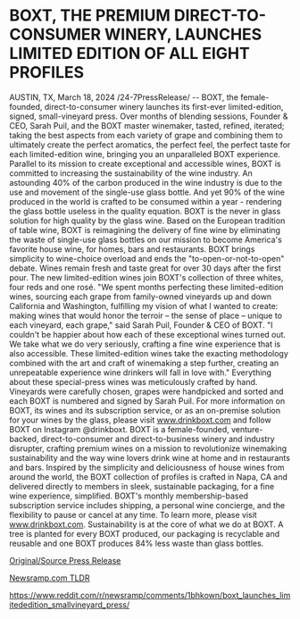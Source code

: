 # BOXT, THE PREMIUM DIRECT-TO-CONSUMER WINERY, LAUNCHES LIMITED EDITION OF ALL EIGHT PROFILES

AUSTIN, TX, March 18, 2024 /24-7PressRelease/ -- BOXT, the female-founded, direct-to-consumer winery launches its first-ever limited-edition, signed, small-vineyard press.   Over months of blending sessions, Founder & CEO, Sarah Puil, and the BOXT master winemaker, tasted, refined, iterated; taking the best aspects from each variety of grape and combining them to ultimately create the perfect aromatics, the perfect feel, the perfect taste for each limited-edition wine, bringing you an unparalleled BOXT experience.   Parallel to its mission to create exceptional and accessible wines, BOXT is committed to increasing the sustainability of the wine industry. An astounding 40% of the carbon produced in the wine industry is due to the use and movement of the single-use glass bottle.  And yet 90% of the wine produced in the world is crafted to be consumed within a year - rendering the glass bottle useless in the quality equation. BOXT is the never in glass solution for high quality by the glass wine.   Based on the European tradition of table wine, BOXT is reimagining the delivery of fine wine by eliminating the waste of single-use glass bottles on our mission to become America's favorite house wine, for homes, bars and restaurants. BOXT brings simplicity to wine-choice overload and ends the "to-open-or-not-to-open" debate. Wines remain fresh and taste great for over 30 days after the first pour. The new limited-edition wines join BOXT's collection of three whites, four reds and one rosé.   "We spent months perfecting these limited-edition wines, sourcing each grape from family-owned vineyards up and down California and Washington, fulfilling my vision of what I wanted to create: making wines that would honor the terroir – the sense of place – unique to each vineyard, each grape," said Sarah Puil, Founder & CEO of BOXT. "I couldn't be happier about how each of these exceptional wines turned out. We take what we do very seriously, crafting a fine wine experience that is also accessible. These limited-edition wines take the exacting methodology combined with the art and craft of winemaking a step further, creating an unrepeatable experience wine drinkers will fall in love with."  Everything about these special-press wines was meticulously crafted by hand. Vineyards were carefully chosen, grapes were handpicked and sorted and each BOXT is numbered and signed by Sarah Puil. 			  For more information on BOXT, its wines and its subscription service, or as an on-premise solution for your wines by the glass, please visit www.drinkboxt.com and follow BOXT on Instagram @drinkboxt.  BOXT is a female-founded, venture-backed, direct-to-consumer and direct-to-business winery and industry disrupter, crafting premium wines on a mission to revolutionize winemaking sustainability and the way wine lovers drink wine at home and in restaurants and bars. Inspired by the simplicity and deliciousness of house wines from around the world, the BOXT collection of profiles is crafted in Napa, CA and delivered directly to members in sleek, sustainable packaging, for a fine wine experience, simplified. BOXT's monthly membership-based subscription service includes shipping, a personal wine concierge, and the flexibility to pause or cancel at any time. To learn more, please visit www.drinkboxt.com.  Sustainability is at the core of what we do at BOXT. A tree is planted for every BOXT produced, our packaging is recyclable and reusable and one BOXT produces 84% less waste than glass bottles. 

[Original/Source Press Release](https://www.24-7pressrelease.com/press-release/509263/boxt-the-premium-direct-to-consumer-winery-launches-limited-edition-of-all-eight-profiles)
                    

[Newsramp.com TLDR](None) 

https://www.reddit.com/r/newsramp/comments/1bhkown/boxt_launches_limitededition_smallvineyard_press/